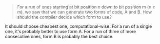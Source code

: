 > For a run of ones starting at bit position n down to bit position m (n ≥ m),
we saw that we can generate two forms of code, A and B. How should the compiler
decide which form to use?

It should choose cheapest one, computational-wise. For a run of a single one,
it's probably better to use form A. For a run of three of more consecutive
ones, form B is probably the best choice.
